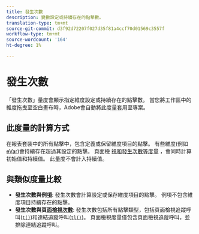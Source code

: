 ```yaml
---
title: 發生次數
description: 變數設定或持續存在的點擊數。
translation-type: tm+mt
source-git-commit: d3f92d72207f027d35f81a4ccf70d01569c3557f
workflow-type: tm+mt
source-wordcount: '164'
ht-degree: 1%

---
```



# 發生次數

「發生次數」量度會顯示指定維度設定或持續存在的點擊數。 當您將工作區中的維度拖曳至空白畫布時，Adobe會自動將此度量套用至專案。

## 此度量的計算方式

在報表套裝中的所有點擊中，包含定義或保留維度項目的點擊。 有些維度(例如 [eVar](../dimensions/evar.md))會持續存在超過其設定的點擊。 頁面檢 [視和發生](page-views.md)[次數等度量](occurrences.md) ，會同時計算初始值和持續值。 此量度不會計入持續值。

## 與類似度量比較

* **發生次數與例[項](instances.md)**: 發生次數會計算設定或保存維度項目的點擊。 例項不包含維度項目持續存在的點擊。
* **發生次數與頁[面檢視次數](page-views.md)**: 發生次數包括所有點擊類型，包括頁面檢視追蹤呼叫([`t()`](/help/implement/vars/functions/t-method.md))和連結追蹤呼叫([`tl()`](/help/implement/vars/functions/tl-method.md))。 頁面檢視度量僅包含頁面檢視追蹤呼叫，並排除連結追蹤呼叫。